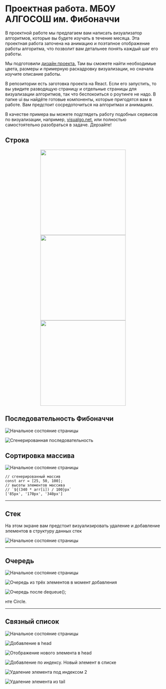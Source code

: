 # Проектная работа. МБОУ АЛГОСОШ им. Фибоначчи

В проектной работе мы предлагаем вам написать визуализатор алгоритмов, которые вы будете изучать в течение месяца. Эта проектная работа заточена на анимацию и поэтапное отображение работы алгоритма, что позволит вам детальнее понять каждый шаг его работы.

Мы подготовили [дизайн проекта.](https://www.figma.com/file/RIkypcTQN5d37g7RRTFid0/Algososh_external_link?node-id=0%3A1) Там вы сможете найти необходимые цвета, размеры и примерную раскадровку визуализации, но сначала изучите описание работы.

В репозитории есть заготовка проекта на React. Если его запустить, то вы увидите разводящую страницу и отдельные страницы для визуализации алгоритмов, так что беспокоиться о роутинге не надо. В папке ui вы найдёте готовые компоненты, которые пригодятся вам в работе. Вам предстоит сосредоточиться на алгоритмах и анимациях. 

В качестве примера вы можете подглядеть работу подобных сервисов по визуализации, например, [visualgo.net](https://visualgo.net/en), или полностью самостоятельно разобраться в задаче. Дерзайте!

## Строка

<p align='center'><img width=276 src='./README_static/Untitled.png'/><img width=276 src='./README_static/Untitled%201.png'/><img width=276 src='./README_static/Untitled%202.png'/></p>


## Последовательность Фибоначчи



![Начальное состояние страницы](README_static/Untitled%203.png)


![Сгенерированная последовательность](README_static/Untitled%204.png)


## Сортировка массива


![Начальное состояние страницы](README_static/Untitled%205.png)



```tsx
// сгенерированный массив
const arr = [25, 50, 100];
// высоты элементов массива
// `${(340 * arr[i]) / 100}px`
['85px', '170px', '340px']
```


---

## Стек

На этом экране вам предстоит визуализировать удаление и добавление элементов в структуру данных стек


![Начальное состояние страницы](README_static/Untitled%206.png)

---

## Очередь

![Начальное состояние страницы](README_static/Untitled%207.png)


![Очередь из трёх элементов в момент добавления](README_static/Untitled%209.png)


![Очередь после `dequeue();`](README_static/Untitled%2010.png)

нте Сircle.

---

## Связный список



![Начальное состояние страницы](README_static/Untitled%2011.png)



![Добавление в head](README_static/Untitled%2012.png)



![Отображение нового элемента в head](README_static/Untitled%2013.png)


![Добавление по индексу. Новый элемент в списке](README_static/Untitled%2015.png)



![Удаление элемента под индексом 2](README_static/Untitled%2016.png)


![Удаление элемента из tail](README_static/Untitled%2017.png)


